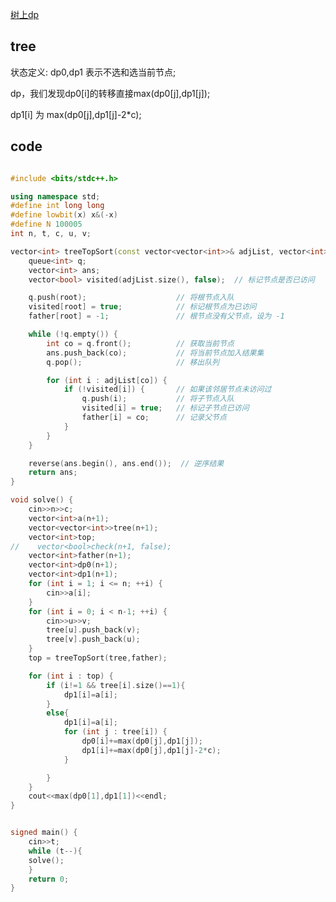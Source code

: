 <!--
 * @Author: Z-Es-0 zes18642300628@qq.com
 * @Date: 2024-10-13 17:04:06
 * @LastEditors: Z-Es-0 zes18642300628@qq.com
 * @LastEditTime: 2024-10-13 17:06:30
 * @FilePath: \Algorithm-learning-and-communication\复健\Sheriff's Defense.md
 * @Description: 这是默认设置,请设置`customMade`, 打开koroFileHeader查看配置 进行设置: https://github.com/OBKoro1/koro1FileHeader/wiki/%E9%85%8D%E7%BD%AE
-->
[树上dp](https://codeforces.com/contest/2014/problem/F)

## tree
状态定义: dp0,dp1
表示不选和选当前节点;

dp，我们发现dp0[i]的转移直接max(dp0[j],dp1[j]);

dp1[i] 为 max(dp0[j],dp1[j]-2*c);


## code

```cpp

#include <bits/stdc++.h>

using namespace std;
#define int long long
#define lowbit(x) x&(-x)
#define N 100005
int n, t, c, u, v;

vector<int> treeTopSort(const vector<vector<int>>& adjList, vector<int>&father,int root = 1) {
    queue<int> q;
    vector<int> ans;
    vector<bool> visited(adjList.size(), false);  // 标记节点是否已访问

    q.push(root);                    // 将根节点入队
    visited[root] = true;            // 标记根节点为已访问
    father[root] = -1;               // 根节点没有父节点，设为 -1

    while (!q.empty()) {
        int co = q.front();          // 获取当前节点
        ans.push_back(co);           // 将当前节点加入结果集
        q.pop();                     // 移出队列

        for (int i : adjList[co]) {
            if (!visited[i]) {       // 如果该邻居节点未访问过
                q.push(i);           // 将子节点入队
                visited[i] = true;   // 标记子节点已访问
                father[i] = co;      // 记录父节点
            }
        }
    }

    reverse(ans.begin(), ans.end());  // 逆序结果
    return ans;
}

void solve() {
    cin>>n>>c;
    vector<int>a(n+1);
    vector<vector<int>>tree(n+1);
    vector<int>top;
//    vector<bool>check(n+1, false);
    vector<int>father(n+1);
    vector<int>dp0(n+1);
    vector<int>dp1(n+1);
    for (int i = 1; i <= n; ++i) {
        cin>>a[i];
    }
    for (int i = 0; i < n-1; ++i) {
        cin>>u>>v;
        tree[u].push_back(v);
        tree[v].push_back(u);
    }
    top = treeTopSort(tree,father);

    for (int i : top) {
        if (i!=1 && tree[i].size()==1){
            dp1[i]=a[i];
        }
        else{
            dp1[i]=a[i];
            for (int j : tree[i]) {
                dp0[i]+=max(dp0[j],dp1[j]);
                dp1[i]+=max(dp0[j],dp1[j]-2*c);
            }

        }
    }
    cout<<max(dp0[1],dp1[1])<<endl;
}


signed main() {
    cin>>t;
    while (t--){
    solve();
    }
    return 0;
}
```